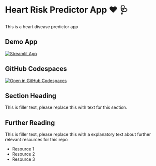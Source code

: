 #  Heart Risk Predictor App ❤️ 🩺
This is a heart disease predictor app

## Demo App

[![Streamlit App](https://static.streamlit.io/badges/streamlit_badge_black_white.svg)](https://MP_Machinelearningstreamlit.app/)

## GitHub Codespaces

[![Open in GitHub Codespaces](https://github.com/codespaces/badge.svg)](https://codespaces.new/streamlit/app-starter-kit?quickstart=1)

## Section Heading

This is filler text, please replace this with text for this section.

## Further Reading

This is filler text, please replace this with a explanatory text about further relevant resources for this repo
- Resource 1
- Resource 2
- Resource 3
